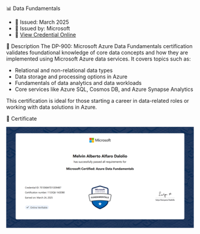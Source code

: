📊 Data Fundamentals
- 📅 Issued: March 2025
- 📜 Issued by: Microsoft
- 🔗 [View Credential Online](https://learn.microsoft.com/api/credentials/share/en-us/MelvinAlfaroDalolio-8357/7E1D6847D13D94B7?sharingId)

📝 Description
The DP-900: Microsoft Azure Data Fundamentals certification validates foundational knowledge of core data concepts and how they are implemented using Microsoft Azure data services. It covers topics such as:
- Relational and non-relational data types
- Data storage and processing options in Azure
- Fundamentals of data analytics and data workloads
- Core services like Azure SQL, Cosmos DB, and Azure Synapse Analytics

This certification is ideal for those starting a career in data-related roles or working with data solutions in Azure.

📎 Certificate

![DP-900 Certificate](./certificate.png)
